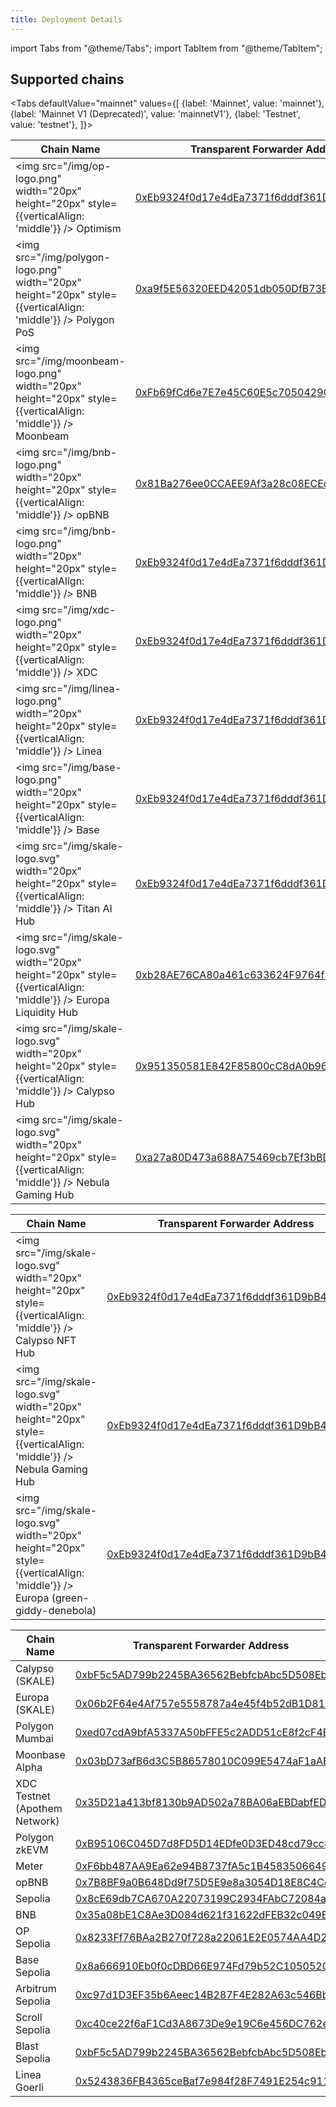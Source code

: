 ```yaml
---
title: Deployment Details
---
```


import Tabs from "@theme/Tabs";
import TabItem from "@theme/TabItem";

## Supported chains

<Tabs
    defaultValue="mainnet"
    values={[
        {label: 'Mainnet', value: 'mainnet'},
        {label: 'Mainnet V1 (Deprecated)', value: 'mainnetV1'},
        {label: 'Testnet', value: 'testnet'},
    ]}>
<TabItem value="mainnet">

| Chain Name                           | Transparent Forwarder Address                                                                                                                                       |
| ------------------------------------ | ------------------------------------------------------------------------------------------------------------------------------------------------------------------- |
| <img src="/img/op-logo.png" width="20px" height="20px" style={{verticalAlign: 'middle'}} /> Optimism | [0xEb9324f0d17e4dEa7371f6dddf361D9bB453BEb9](https://optimistic.etherscan.io/address/0xEb9324f0d17e4dEa7371f6dddf361D9bB453BEb9) |
| <img src="/img/polygon-logo.png" width="20px" height="20px" style={{verticalAlign: 'middle'}} /> Polygon PoS | [0xa9f5E56320EED42051db050DfB73B5549c78BB3B](https://polygonscan.com/address/0xa9f5E56320EED42051db050DfB73B5549c78BB3B) |
| <img src="/img/moonbeam-logo.png" width="20px" height="20px" style={{verticalAlign: 'middle'}} /> Moonbeam | [0xFb69fCd6e7E7e45C60E5c7050429C424F76b8533](https://moonscan.io/address/0xFb69fCd6e7E7e45C60E5c7050429C424F76b8533) |
| <img src="/img/bnb-logo.png" width="20px" height="20px" style={{verticalAlign: 'middle'}} /> opBNB | [0x81Ba276ee0CCAEE9Af3a28c08ECEdB017a640294](https://opbnbscan.com/address/0x81Ba276ee0CCAEE9Af3a28c08ECEdB017a640294) |
| <img src="/img/bnb-logo.png" width="20px" height="20px" style={{verticalAlign: 'middle'}} /> BNB | [0xEb9324f0d17e4dEa7371f6dddf361D9bB453BEb9](https://bscscan.com/address/0xEb9324f0d17e4dEa7371f6dddf361D9bB453BEb9) |
| <img src="/img/xdc-logo.png" width="20px" height="20px" style={{verticalAlign: 'middle'}} /> XDC | [0xEb9324f0d17e4dEa7371f6dddf361D9bB453BEb9](https://explorer.xinfin.network/address/0xEb9324f0d17e4dEa7371f6dddf361D9bB453BEb9) |
| <img src="/img/linea-logo.png" width="20px" height="20px" style={{verticalAlign: 'middle'}} /> Linea | [0xEb9324f0d17e4dEa7371f6dddf361D9bB453BEb9](https://lineascan.build/address/0xEb9324f0d17e4dEa7371f6dddf361D9bB453BEb9) |
| <img src="/img/base-logo.png" width="20px" height="20px" style={{verticalAlign: 'middle'}} /> Base | [0xEb9324f0d17e4dEa7371f6dddf361D9bB453BEb9](https://basescan.org/address/0xEb9324f0d17e4dEa7371f6dddf361D9bB453BEb9) |
| <img src="/img/skale-logo.svg" width="20px" height="20px" style={{verticalAlign: 'middle'}} /> Titan AI Hub | [0xEb9324f0d17e4dEa7371f6dddf361D9bB453BEb9](https://parallel-stormy-spica.explorer.mainnet.skalenodes.com/address/0xEb9324f0d17e4dEa7371f6dddf361D9bB453BEb9) |
| <img src="/img/skale-logo.svg" width="20px" height="20px" style={{verticalAlign: 'middle'}} /> Europa Liquidity Hub| [0xb28AE76CA80a461c633624F9764f37235800F533](https://elated-tan-skat.explorer.mainnet.skalenodes.com/address/0xb28AE76CA80a461c633624F9764f37235800F533)            |
| <img src="/img/skale-logo.svg" width="20px" height="20px" style={{verticalAlign: 'middle'}} /> Calypso Hub| [0x951350581E842F85800cC8dA0b96192a71DfEc0d](https://honorable-steel-rasalhague.explorer.mainnet.skalenodes.com/address/0x951350581E842F85800cC8dA0b96192a71DfEc0d)            |
| <img src="/img/skale-logo.svg" width="20px" height="20px" style={{verticalAlign: 'middle'}} /> Nebula Gaming Hub| [0xa27a80D473a688A75469cb7Ef3bBDf1d250A5003](https://green-giddy-denebola.explorer.mainnet.skalenodes.com/address/0xa27a80D473a688A75469cb7Ef3bBDf1d250A5003)            |
</TabItem>

<TabItem value="mainnetV1">

| Chain Name                           | Transparent Forwarder Address                                                                                                                                       |
| ------------------------------------ | ------------------------------------------------------------------------------------------------------------------------------------------------------------------- |
| <img src="/img/skale-logo.svg" width="20px" height="20px" style={{verticalAlign: 'middle'}} /> Calypso NFT Hub | [0xEb9324f0d17e4dEa7371f6dddf361D9bB453BEb9](https://honorable-steel-rasalhague.explorer.mainnet.skalenodes.com/address/0xEb9324f0d17e4dEa7371f6dddf361D9bB453BEb9) |
| <img src="/img/skale-logo.svg" width="20px" height="20px" style={{verticalAlign: 'middle'}} /> Nebula Gaming Hub | [0xEb9324f0d17e4dEa7371f6dddf361D9bB453BEb9](https://green-giddy-denebola.explorer.mainnet.skalenodes.com/address/0xEb9324f0d17e4dEa7371f6dddf361D9bB453BEb9)       |
| <img src="/img/skale-logo.svg" width="20px" height="20px" style={{verticalAlign: 'middle'}} /> Europa (green-giddy-denebola)        | [0xEb9324f0d17e4dEa7371f6dddf361D9bB453BEb9](https://elated-tan-skat.explorer.mainnet.skalenodes.com/address/0xEb9324f0d17e4dEa7371f6dddf361D9bB453BEb9)            |


</TabItem>
<TabItem value="testnet">

| Chain Name                            | Transparent Forwarder Address                                                                                                                                                       |
| ------------------------------------- | ----------------------------------------------------------------------------------------------------------------------------------------------------------------------------------- |
| Calypso (SKALE) | [0xbF5c5AD799b2245BA36562BebfcbAbc5D508Eb84](https://giant-half-dual-testnet.explorer.testnet.skalenodes.com//address/0xbF5c5AD799b2245BA36562BebfcbAbc5D508Eb84)             |
| Europa (SKALE)   | [0x06b2F64e4Af757e5558787a4e45f4b52dB1D81E6](https://juicy-low-small-testnet.explorer.testnet.skalenodes.com//address/0x06b2F64e4Af757e5558787a4e45f4b52dB1D81E6/transactions) |
| Polygon Mumbai                        | [0xed07cdA9bfA5337A50bFFE5c2ADD51cE8f2cF4EF](https://mumbai.polygonscan.com/address/0xed07cdA9bfA5337A50bFFE5c2ADD51cE8f2cF4EF)                                                     |
| Moonbase Alpha                        | [0x03bD73afB6d3C5B86578010C099E5474aF1aABeF](https://moonbase.moonscan.io/address/0x03bD73afB6d3C5B86578010C099E5474aF1aABeF)                                                       |
| XDC Testnet (Apothem Network)         | [0x35D21a413bf8130b9AD502a78BA06aEBDabfEDF2](https://apothem.blocksscan.io/address/0x35D21a413bf8130b9AD502a78BA06aEBDabfEDF2#transactions)                                         |
| Polygon zkEVM         | [0xB95106C045D7d8FD5D14EDfe0D3ED48cd79cc844](https://testnet-zkevm.polygonscan.com/address/0xB95106C045D7d8FD5D14EDfe0D3ED48cd79cc844)                                         |
| Meter         | [0xF6bb487AA9Ea62e94B8737fA5c1B45835066499a](https://scan-warringstakes.meter.io/address/0xF6bb487AA9Ea62e94B8737fA5c1B45835066499a)                                         |
| opBNB       | [0x7B8BF9a0B648Dd9f75D5E9e8a3054D18E8C4Cc5e](https://testnet.opbnbscan.com/address/0x7B8BF9a0B648Dd9f75D5E9e8a3054D18E8C4Cc5e)                                         |
| Sepolia         | [0x8cE69db7CA670A22073199C2934FAbC72084a3BC](https://sepolia.etherscan.io/address/0x8cE69db7CA670A22073199C2934FAbC72084a3BC)                                         |
| BNB       | [0x35a08bE1C8Ae3D084d621f31622dFEB32c049Ef7](https://testnet.bscscan.com/address/0x35a08bE1C8Ae3D084d621f31622dFEB32c049Ef7)                                         |
| OP Sepolia         | [0x8233Ff76BAa2B270f728a22061E2E0574AA4D2ef](https://optimism-sepolia.blockscout.com/address/0x8233Ff76BAa2B270f728a22061E2E0574AA4D2ef)                                         |
| Base Sepolia         | [0x8a666910Eb0f0cDBD66E974Fd79b52C1050520Fc](https://base-sepolia.blockscout.com/address/0x8a666910Eb0f0cDBD66E974Fd79b52C1050520Fc)                                         |
| Arbitrum Sepolia         | [0xc97d1D3EF35b6Aeec14B287F4E282A63c546Bbc6](https://sepolia.arbiscan.io/address/0xc97d1D3EF35b6Aeec14B287F4E282A63c546Bbc6)                                         |
| Scroll Sepolia         | [0xc40ce22f6aF1Cd3A8673De9e19C6e456DC762eB4](https://sepolia.scrollscan.com/address/0xc40ce22f6aF1Cd3A8673De9e19C6e456DC762eB4)                                         |
| Blast Sepolia         | [0xbF5c5AD799b2245BA36562BebfcbAbc5D508Eb84](https://testnet.blastscan.io/address/0xbF5c5AD799b2245BA36562BebfcbAbc5D508Eb84)                                         |
| Linea Goerli         | [0x5243836FB4365ceBaf7e984f28F7491E254c911e](https://explorer.goerli.linea.build//address/0x5243836FB4365ceBaf7e984f28F7491E254c911e)                                         |

</TabItem>
</Tabs>
